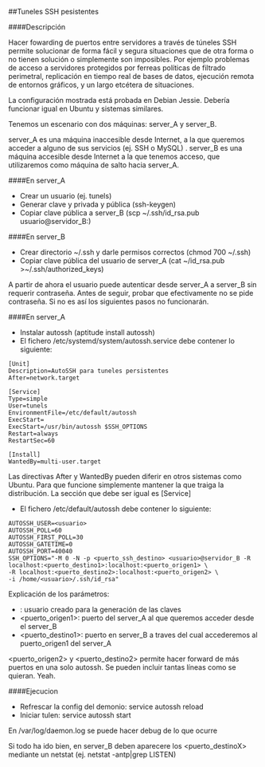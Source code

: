 ##Tuneles SSH pesistentes

####Descripción

Hacer fowarding de puertos entre servidores a través de túneles SSH permite solucionar de forma fácil y segura situaciones que de otra forma o no tienen solución o simplemente son imposibles. Por ejemplo problemas de acceso a servidores protegidos por ferreas políticas de filtrado perimetral, replicación en tiempo real de bases de datos, ejecución remota de entornos gráficos, y un largo etcétera de situaciones.

La configuración mostrada está probada en Debian Jessie. Debería funcionar igual en Ubuntu y sistemas similares.

Tenemos un escenario con dos máquinas: server_A y server_B.

server_A es una máquina inaccesible desde Internet, a la que queremos acceder a alguno de sus servicios (ej. SSH o MySQL)
.
server_B es una máquina accesible desde Internet a la que tenemos acceso, que utilizaremos como máquina de salto hacia server_A.

####En server_A
- Crear un usuario (ej. tunels)
- Generar clave y privada y pública (ssh-keygen)
- Copiar clave pública a server_B (scp ~/.ssh/id_rsa.pub usuario@servidor_B:)

####En server_B
- Crear directorio ~/.ssh y darle permisos correctos (chmod 700 ~/.ssh)
- Copiar clave pública del usuario de server_A (cat ~/id_rsa.pub >~/.ssh/authorized_keys)

A partir de ahora el usuario puede autenticar desde server_A a server_B sin requerir contraseña.
Antes de seguir, probar que efectivamente no se pide contraseña. Si no es así los siguientes pasos no funcionarán.

####En server_A
- Instalar autossh (aptitude install autossh)
- El fichero /etc/systemd/system/autossh.service debe contener lo siguiente:

```
[Unit]
Description=AutoSSH para tuneles persistentes
After=network.target

[Service]
Type=simple
User=tunels
EnvironmentFile=/etc/default/autossh
ExecStart=
ExecStart=/usr/bin/autossh $SSH_OPTIONS
Restart=always
RestartSec=60

[Install]
WantedBy=multi-user.target
```
Las directivas After y WantedBy pueden diferir en otros sistemas como Ubuntu. Para que funcione simplemente mantener la que traiga la distribución. La sección que debe ser igual es [Service]

- El fichero /etc/default/autossh debe contener lo siguiente:
```
AUTOSSH_USER=<usuario>
AUTOSSH_POLL=60
AUTOSSH_FIRST_POLL=30
AUTOSSH_GATETIME=0
AUTOSSH_PORT=40040
SSH_OPTIONS="-M 0 -N -p <puerto_ssh_destino> <usuario>@servidor_B -R localhost:<puerto_destino1>:localhost:<puerto_origen1> \
-R localhost:<puerto_destino2>:localhost:<puerto_origen2> \
-i /home/<usuario>/.ssh/id_rsa"
```

Explicación de los parámetros:
- <usuario>: usuario creado para la generación de las claves
- <puerto_origen1>: puerto del server_A al que queremos acceder desde el server_B
- <puerto_destino1>: puerto en server_B a traves del cual accederemos al puerto_origen1 del server_A

<puerto_origen2> y <puerto_destino2> permite hacer forward de más puertos en una solo autossh. Se pueden incluir tantas líneas como se quieran. Yeah.

####Ejecucion
- Refrescar la config del demonio: service autossh reload
- Iniciar tulen: service autossh start

En /var/log/daemon.log se puede hacer debug de lo que ocurre

Si todo ha ido bien, en server_B deben aparecere los <puerto_destinoX> mediante un netstat (ej. netstat -antp|grep LISTEN)

